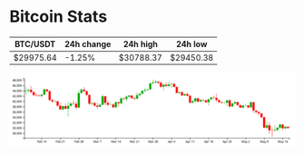 # Bitcoin Stats

BTC/USDT|24h change|24h high|24h low|
|---|---|---|---|
|$29975.64|-1.25%|$30788.37|$29450.38|

<img src="./chart.svg">
